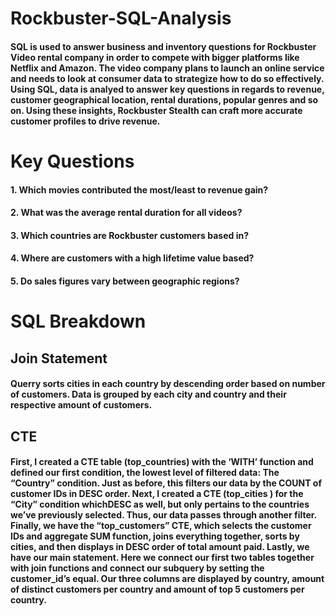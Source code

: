 # Rockbuster-SQL-Analysis
#### SQL is used to answer business and inventory questions for Rockbuster Video rental company in order to compete with bigger platforms like Netflix and Amazon. The video company plans to launch an online service and needs to look at consumer data to strategize how to do so effectively. Using SQL, data is analyed to answer key questions in regards to revenue, customer geographical location, rental durations, popular genres and so on. Using these insights, Rockbuster Stealth can craft more accurate customer profiles to drive revenue.

# Key Questions

#### 1. Which movies contributed the most/least to revenue gain?
#### 2. What was the average rental duration for all videos?
#### 3. Which countries are Rockbuster customers based in?
#### 4. Where are customers with a high lifetime value based?
#### 5. Do sales figures vary between geographic regions?

# SQL Breakdown

## Join Statement
#### Querry sorts cities in each country by descending order based on number of customers. Data is grouped by each city and country and their respective amount of customers.

## CTE
#### First, I created a CTE table (top_countries) with the ‘WITH’ function and defined our first condition, the lowest level of filtered data: The “Country” condition. Just as before, this filters our data by the COUNT of customer IDs in DESC order. Next, I created a CTE (top_cities ) for the “City” condition whichDESC as well, but only pertains to the countries we’ve previously selected. Thus, our data passes through another filter. Finally, we have the “top_customers” CTE, which selects the customer IDs and aggregate SUM function, joins everything together, sorts by cities, and then displays in DESC order of total amount paid. Lastly, we have our main statement. Here we connect our first two tables together with join functions and connect our subquery by setting the customer_id’s equal. Our three columns are displayed by country, amount of distinct customers per country and amount of top 5 customers per country.
